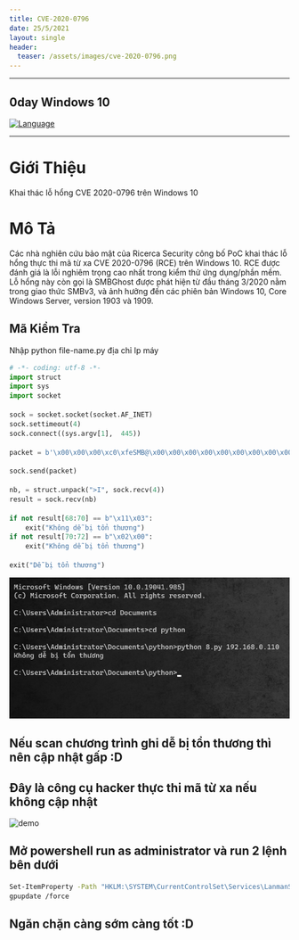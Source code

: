 ```yaml
---
title: CVE-2020-0796
date: 25/5/2021
layout: single
header:
  teaser: /assets/images/cve-2020-0796.png
--- 
```

---
## 0day Windows 10
[![Language](https://img.shields.io/badge/Lang-Python-blue.svg)](https://www.python.org)


--- 


# Giới Thiệu
Khai thác lỗ hổng CVE 2020-0796 trên Windows 10

# Mô Tả 
Các nhà nghiên cứu bảo mật của Ricerca Security  công bố PoC khai thác lỗ hổng thực thi mã từ xa CVE 2020-0796 (RCE) trên Windows 10. RCE được đánh giá là lỗi nghiêm trọng cao nhất trong kiểm thử ứng dụng/phần mềm.
Lỗ hổng này còn gọi là SMBGhost được phát hiện từ đầu tháng 3/2020 nằm trong giao thức SMBv3, và ảnh hưởng đến các phiên bản Windows 10, Core Windows Server, version 1903 và 1909.



## Mã Kiểm Tra 
Nhập python file-name.py địa chỉ Ip máy 

```python
# -*- coding: utf-8 -*- 
import struct
import sys
import socket

sock = socket.socket(socket.AF_INET)
sock.settimeout(4)
sock.connect((sys.argv[1],  445))

packet = b'\x00\x00\x00\xc0\xfeSMB@\x00\x00\x00\x00\x00\x00\x00\x00\x00\x1f\x00\x00\x00\x00\x00\x00\x00\x00\x00\x00\x00\x00\x00\x00\x00\x00\x00\x00\x00\x00\x00\x00\x00\x00\x00\x00\x00\x00\x00\x00\x00\x00\x00\x00\x00\x00\x00\x00\x00\x00\x00\x00\x00\x00\x00\x00\x00\x00\x00$\x00\x08\x00\x01\x00\x00\x00\x7f\x00\x00\x00\x00\x00\x00\x00\x00\x00\x00\x00\x00\x00\x00\x00\x00\x00\x00\x00x\x00\x00\x00\x02\x00\x00\x00\x02\x02\x10\x02"\x02$\x02\x00\x03\x02\x03\x10\x03\x11\x03\x00\x00\x00\x00\x01\x00&\x00\x00\x00\x00\x00\x01\x00 \x00\x01\x00\x00\x00\x00\x00\x00\x00\x00\x00\x00\x00\x00\x00\x00\x00\x00\x00\x00\x00\x00\x00\x00\x00\x00\x00\x00\x00\x00\x00\x00\x00\x00\x00\x00\x00\x03\x00\n\x00\x00\x00\x00\x00\x01\x00\x00\x00\x01\x00\x00\x00\x01\x00\x00\x00\x00\x00\x00\x00'

sock.send(packet)

nb, = struct.unpack(">I", sock.recv(4))
result = sock.recv(nb)

if not result[68:70] == b"\x11\x03":
    exit("Không dễ bị tổn thương")
if not result[70:72] == b"\x02\x00":
    exit("Không dễ bị tổn thương")

exit("Dễ bị tổn thương")
```

![](/assets/images/cve-2020-0796.png)
## Nếu scan chương trình ghi dễ bị tổn thương thì nên cập nhật gấp :D 
## Đây là công cụ hacker thực thi mã từ xa nếu không cập nhật 

![demo](https://github.com/jiansiting/CVE-2020-0796/blob/master/demo.gif?raw=true)



## Mở powershell run as administrator và run 2 lệnh bên dưới
```bash
Set-ItemProperty -Path "HKLM:\SYSTEM\CurrentControlSet\Services\LanmanServer\Parameters" DisableCompression -Type DWORD -Value 1 -Force
gpupdate /force
```
## Ngăn chặn càng sớm càng tốt :D
